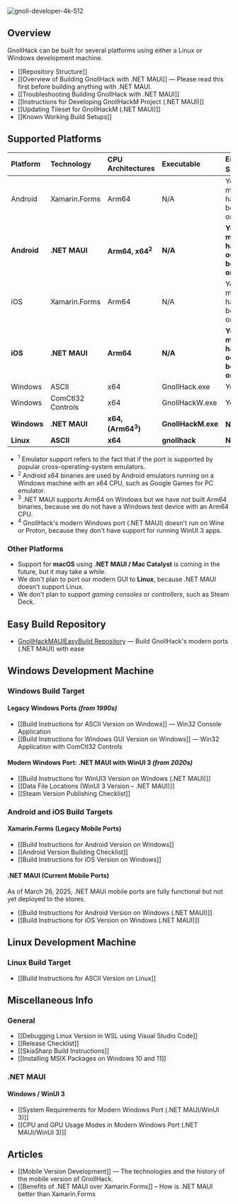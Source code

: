 ![gnoll-developer-4k-512](https://github.com/hyvanmielenpelit/GnollHack/assets/16661034/4776b936-c013-47b4-8bee-636f9dc5120d)

## Overview

GnollHack can be built for several platforms using either a Linux or Windows development machine.

* [[Repository Structure]]
* [[Overview of Building GnollHack with .NET MAUI]] — Please read this first before building anything with .NET MAUI.
* [[Troubleshooting Building GnollHack with .NET MAUI]]
* [[Instructions for Developing GnollHackM Project (.NET MAUI)]]
* [[Updating Tileset for GnollHackM (.NET MAUI)]]
* [[Known Working Build Setups]]

## Supported Platforms

| Platform | Technology | CPU Architectures | Executable | Emulator Support<sup>1</sup> |  Status |
|:---------|:-----------|:------------------|:-----------|:-----------------------------|:--------|
| Android | Xamarin.Forms | Arm64 | N/A | Yes, but may have odd behavior or crash | Legacy |
| **Android** | **.NET MAUI** | **Arm64, x64<sup>2</sup>** | **N/A** | **Yes, but may have odd behavior or crash** | **Current** | 
| iOS | Xamarin.Forms | Arm64 | N/A | Yes, but may have odd behavior or crash | Legacy |
| **iOS** | **.NET MAUI** | **Arm64** | **N/A** | **Yes, but may have odd behavior or crash** | **Current** |
| Windows | ASCII | x64 | GnollHack.exe | Yes | Legacy | 
| Windows | ComCtl32 Controls | x64 | GnollHackW.exe | Yes | Legacy | 
| **Windows** | **.NET MAUI** | **x64, (Arm64<sup>3</sup>)** | **GnollHackM.exe** | **No<sup>4</sup>** | **Current** |
| **Linux** | **ASCII** | **x64** | **gnollhack** | **N/A** | **Current** |

- <sup>1</sup> Emulator support refers to the fact that if the port is supported by popular cross-operating-system emulators.
- <sup>2</sup> Android x64 binaries are used by Android emulators running on a Windows machine with an x64 CPU, such as Google Games for PC emulator.
- <sup>3</sup> .NET MAUI supports Arm64 on Windows but we have not built Arm64 binaries, because we do not have a Windows test device with an Arm64 CPU.
- <sup>4</sup> GnollHack's modern Windows port (.NET MAUI) doesn't run on Wine or Proton, because they don't have support for running WinUI 3 apps.

### Other Platforms

- Support for **macOS** using **.NET MAUI / Mac Catalyst** is coming in the future, but it may take a while.
- We don't plan to port our modern GUI to **Linux**, because .NET MAUI doesn't support Linux.
- We don't plan to support _gaming consoles_ or _controllers_, such as Steam Deck.


## Easy Build Repository

* [GnollHackMAUIEasyBuild Repository](https://github.com/hyvanmielenpelit/GnollHackMAUIEasyBuild) — Build GnollHack's modern ports (.NET MAUI) with ease

## Windows Development Machine

### Windows Build Target

#### Legacy Windows Ports *(from 1990s)*

* [[Build Instructions for ASCII Version on Windows]] — Win32 Console Application
* [[Build Instructions for Windows GUI Version on Windows]] — Win32 Application with ComCtl32 Controls

#### Modern Windows Port: .NET MAUI with WinUI 3 *(from 2020s)*

* [[Build Instructions for WinUI3 Version on Windows (.NET MAUI)]]
* [[Data File Locations (WinUI 3 Version – .NET MAUI)]] 
* [[Steam Version Publishing Checklist]]

### Android and iOS Build Targets

#### Xamarin.Forms (Legacy Mobile Ports)

* [[Build Instructions for Android Version on Windows]]
* [[Android Version Building Checklist]]
* [[Build Instructions for iOS Version on Windows]]

#### .NET MAUI (Current Mobile Ports)

As of March 26, 2025, .NET MAUI mobile ports are fully functional but not yet deployed to the stores.

* [[Build Instructions for Android Version on Windows (.NET MAUI)]]
* [[Build Instructions for iOS Version on Windows (.NET MAUI)]]


## Linux Development Machine

### Linux Build Target

* [[Build Instructions for ASCII Version on Linux]]


## Miscellaneous Info

### General

* [[Debugging Linux Version in WSL using Visual Studio Code]]
* [[Release Checklist]]
* [[SkiaSharp Build Instructions]]
* [[Installing MSIX Packages on Windows 10 and 11]]

### .NET MAUI

#### Windows / WinUI 3

* [[System Requirements for Modern Windows Port (.NET MAUI/WinUI 3)]]
* [[CPU and GPU Usage Modes in Modern Windows Port (.NET MAUI/WinUI 3)]]

## Articles

* [[Mobile Version Development]] — The technologies and the history of the mobile version of GnollHack.
* [[Benefits of .NET MAUI over Xamarin.Forms]] – How is .NET MAUI better than Xamarin.Forms